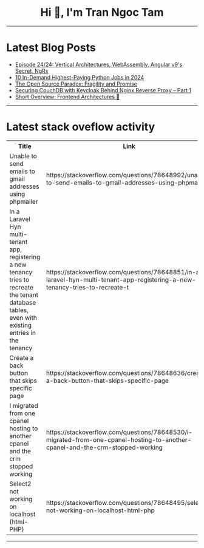 <h1 align="center">Hi 👋, I'm Tran Ngoc Tam</h1>

---

# Latest Blog Posts 
<!-- BLOG-POST-LIST:START -->
- [Episode 24/24: Vertical Architectures, WebAssembly, Angular v9&#39;s Secret, NgRx](https://dev.to/this-is-angular/episode-2424-vertical-architectures-webassembly-angular-v9s-secret-ngrx-1265)
- [10 In-Demand Highest-Paying Python Jobs in 2024](https://dev.to/devella/10-in-demand-highest-paying-python-jobs-in-2024-4o5k)
- [The Open Source Paradox: Fragility and Promise](https://dev.to/opensauced/the-open-source-paradox-fragility-and-promise-2j0)
- [Securing CouchDB with Keycloak Behind Nginx Reverse Proxy – Part 1](https://dev.to/kishieel/securing-couchdb-with-keycloak-behind-nginx-reverse-proxy-part-1-m0e)
- [Short Overview: Frontend Architectures 🧩](https://dev.to/buildwebcrumbs/short-overview-frontend-architectures-4778)
<!-- BLOG-POST-LIST:END -->

---

# Latest stack oveflow activity
<table>
  <tr><th>Title</th><th>Link</th></tr>
  <!-- STACKOVERFLOW:START --><tr><td>Unable to send emails to gmail addresses using phpmailer</td><td>https://stackoverflow.com/questions/78648992/unable-to-send-emails-to-gmail-addresses-using-phpmailer</td></tr><tr><td>In a Laravel Hyn multi-tenant app, registering a new tenancy tries to recreate the tenant database tables, even with existing entries in the tenancy</td><td>https://stackoverflow.com/questions/78648851/in-a-laravel-hyn-multi-tenant-app-registering-a-new-tenancy-tries-to-recreate-t</td></tr><tr><td>Create a back button that skips specific page</td><td>https://stackoverflow.com/questions/78648636/create-a-back-button-that-skips-specific-page</td></tr><tr><td>I migrated from one cpanel hosting to another cpanel and the crm stopped working</td><td>https://stackoverflow.com/questions/78648530/i-migrated-from-one-cpanel-hosting-to-another-cpanel-and-the-crm-stopped-working</td></tr><tr><td>Select2 not working on localhost &lpar;html-PHP&rpar;</td><td>https://stackoverflow.com/questions/78648495/select2-not-working-on-localhost-html-php</td></tr><!-- STACKOVERFLOW:END -->
</table>

---


